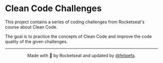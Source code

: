 # Clean Code Challenges

This project contains a series of coding challenges from Rocketseat's course about Clean Code.

The goal is to practice the concepts of Clean Code and improve the code quality of the given challenges.

---

<p align="center">
  Made with 💜 by Rocketseat and updated by <a href="https://github.com/felipefa">@felipefa</a>.
</p>
